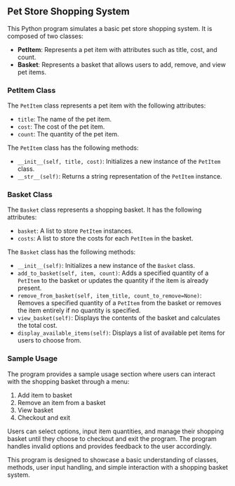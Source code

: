 ## **Pet Store Shopping System**

This Python program simulates a basic pet store shopping system. It is composed of two classes:

- **PetItem**: Represents a pet item with attributes such as title, cost, and count.
- **Basket**: Represents a basket that allows users to add, remove, and view pet items.

### **PetItem Class**

The `PetItem` class represents a pet item with the following attributes:
- `title`: The name of the pet item.
- `cost`: The cost of the pet item.
- `count`: The quantity of the pet item.

The `PetItem` class has the following methods:
- `__init__(self, title, cost)`: Initializes a new instance of the `PetItem` class.
- `__str__(self)`: Returns a string representation of the `PetItem` instance.

### **Basket Class**

The `Basket` class represents a shopping basket. It has the following attributes:
- `basket`: A list to store `PetItem` instances.
- `costs`: A list to store the costs for each `PetItem` in the basket.

The `Basket` class has the following methods:
- `__init__(self)`: Initializes a new instance of the `Basket` class.
- `add_to_basket(self, item, count)`: Adds a specified quantity of a `PetItem` to the basket or updates the quantity if the item is already present.
- `remove_from_basket(self, item_title, count_to_remove=None)`: Removes a specified quantity of a `PetItem` from the basket or removes the item entirely if no quantity is specified.
- `view_basket(self)`: Displays the contents of the basket and calculates the total cost.
- `display_available_items(self)`: Displays a list of available pet items for users to choose from.

### **Sample Usage**

The program provides a sample usage section where users can interact with the shopping basket through a menu:
1. Add item to basket
2. Remove an item from a basket
3. View basket
4. Checkout and exit

Users can select options, input item quantities, and manage their shopping basket until they choose to checkout and exit the program. The program handles invalid options and provides feedback to the user accordingly.

This program is designed to showcase a basic understanding of classes, methods, user input handling, and simple interaction with a shopping basket system.
